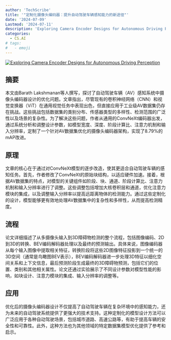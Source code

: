 ```yaml
---
author: 'TechScribe'
title: '"定制化摄像头编码器：提升自动驾驶车辆感知能力的新途径"'
date: '2024-07-09'
Lastmod: '2024-07-11'
description: 'Exploring Camera Encoder Designs for Autonomous Driving Perception'
categories:
  - CS.AI
# tags:
#   - emoji
---
```


[![Exploring Camera Encoder Designs for Autonomous Driving Perception](https://arxiv-research-1301205113.cos.ap-guangzhou.myqcloud.com/images/2407.07276v1.pdf_0.jpg)](https://arxiv.org/abs/2407.07276v1)

## 摘要

本文由Barath Lakshmanan等人撰写，探讨了自动驾驶车辆（AV）感知系统中摄像头编码器设计的优化问题。文章指出，尽管现有的卷积神经网络（CNN）和视觉变换器（ViT）在通用视觉任务中表现出色，但直接应用于工业级AV数据集仍存在挑战。这些挑战包括数据集的类别分布、传感器类型的多样性、检测范围的广泛性以及场景的复杂性。为了解决这些问题，作者从通用的ConvNeXt编码器出发，通过系统分析和调整设计参数，如模型宽度、深度、阶段计算比、注意力机制和输入分辨率，定制了一个针对AV数据集优化的摄像头编码器架构，实现了8.79%的mAP改进。<!--more-->

## 原理

文章的核心在于通过对ConvNeXt模型的逐步改造，使其更适合自动驾驶车辆的感知任务。首先，作者修改了ConvNeXt的原始块结构，以适应硬件加速。接着，根据AV数据集的特点，对模型的关键组件如阶段、块、通道、阶段计算比、注意力机制和输入分辨率进行了调整。这些调整包括增加大核卷积层和通道，优化注意力模块的集成，以及调整输入分辨率以提高远距离物体的检测能力。通过这些定制化的设计，模型能够更有效地处理AV数据集中的复杂性和多样性，从而提高检测精度。

## 流程

论文详细描述了从多摄像头输入到3D障碍物检测的整个流程，包括图像编码、2D到3D的转换、BEV编码解码器处理以及最终的预测输出。具体来说，图像编码器从每个输入图像中提取相关特征，转换阶段将这些2D图像特征投影到一个统一的3D空间（通常是鸟瞰图BEV表示），BEV编码解码器进一步处理3D特征以细化空间关系和上下文信息，最后预测阶段生成最终的3D障碍物预测，包括它们的位置、类别和其他相关属性。论文还通过实验展示了不同设计参数对模型性能的影响，如块设计、注意力模块的集成、输入分辨率的调整等。

## 应用

优化后的摄像头编码器设计不仅提高了自动驾驶车辆在复杂环境中的感知能力，还为未来的自动驾驶系统提供了更强大的技术支持。这种定制化的模型设计方法可以广泛应用于各种自动驾驶场景，包括城市道路、高速公路等，有助于提高车辆的安全性和可靠性。此外，这种方法也为其他领域的特定数据集模型优化提供了参考和启示。